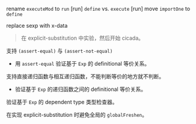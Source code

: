 rename `executeMod` to `run`
[run] `define` vs. `execute`
[run] move `importOne` to `define`

replace sexp with x-data

> 在 explicit-substitution 中实验，然后开始 cicada。

支持 `(assert-equal)` 与 `(assert-not-equal)`

- 用 `assert-equal` 验证基于 `Exp` 的 definitional 等价关系。

支持直接递归函数与相互递归函数，不能判断等价的地方就不判断。

- 验证基于 `Exp` 的递归函数之间的 definitional 等价关系。

验证基于 `Exp` 的 dependent type 类型检查器。

在实现 explicit-substitution 时避免全局的 `globalFreshen`。
